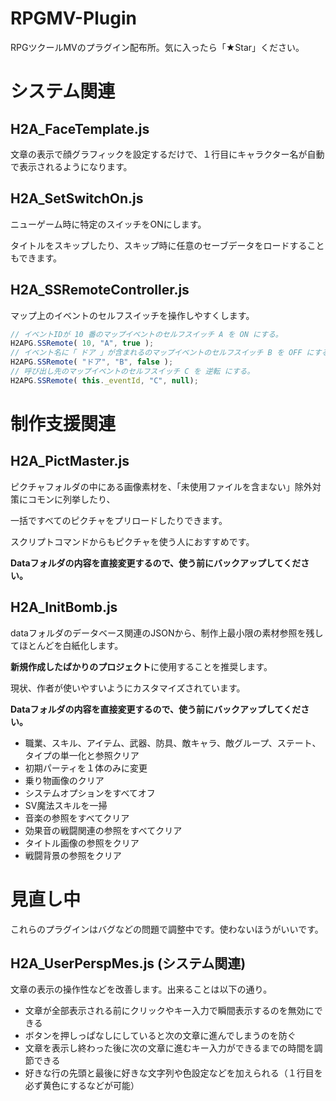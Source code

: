 # RPGMV-Plugin
RPGツクールMVのプラグイン配布所。気に入ったら「★Star」ください。

# システム関連

## H2A_FaceTemplate.js
文章の表示で顔グラフィックを設定するだけで、１行目にキャラクター名が自動で表示されるようになります。

## H2A_SetSwitchOn.js
ニューゲーム時に特定のスイッチをONにします。

タイトルをスキップしたり、スキップ時に任意のセーブデータをロードすることもできます。

## H2A_SSRemoteController.js
マップ上のイベントのセルフスイッチを操作しやすくします。
```js
// イベントIDが 10 番のマップイベントのセルフスイッチ A を ON にする。
H2APG.SSRemote( 10, "A", true );
// イベント名に「 ドア 」が含まれるのマップイベントのセルフスイッチ B を OFF にする。
H2APG.SSRemote( "ドア", "B", false );
// 呼び出し先のマップイベントのセルフスイッチ C を 逆転 にする。
H2APG.SSRemote( this._eventId, "C", null);
```

# 制作支援関連

## H2A_PictMaster.js
ピクチャフォルダの中にある画像素材を、「未使用ファイルを含まない」除外対策にコモンに列挙したり、

一括ですべてのピクチャをプリロードしたりできます。

スクリプトコマンドからもピクチャを使う人におすすめです。

**Dataフォルダの内容を直接変更するので、使う前にバックアップしてください。**

## H2A_InitBomb.js
dataフォルダのデータベース関連のJSONから、制作上最小限の素材参照を残してほとんどを白紙化します。

**新規作成したばかりのプロジェクト**に使用することを推奨します。

現状、作者が使いやすいようにカスタマイズされています。

**Dataフォルダの内容を直接変更するので、使う前にバックアップしてください。**

- 職業、スキル、アイテム、武器、防具、敵キャラ、敵グループ、ステート、タイプの単一化と参照クリア
- 初期パーティを１体のみに変更
- 乗り物画像のクリア
- システムオプションをすべてオフ
- SV魔法スキルを一掃
- 音楽の参照をすべてクリア
- 効果音の戦闘関連の参照をすべてクリア
- タイトル画像の参照をクリア
- 戦闘背景の参照をクリア

# 見直し中
これらのプラグインはバグなどの問題で調整中です。使わないほうがいいです。

## H2A_UserPerspMes.js (システム関連)
文章の表示の操作性などを改善します。出来ることは以下の通り。
- 文章が全部表示される前にクリックやキー入力で瞬間表示するのを無効にできる
- ボタンを押しっぱなしにしていると次の文章に進んでしまうのを防ぐ
- 文章を表示し終わった後に次の文章に進むキー入力ができるまでの時間を調節できる
- 好きな行の先頭と最後に好きな文字列や色設定などを加えられる（１行目を必ず黄色にするなどが可能）